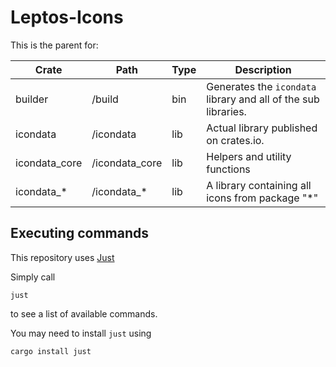 # Leptos-Icons

This is the parent for:

| Crate             | Path               | Type | Description                                      |
| ---               | ---                | ---  | ---                                              |
| builder           | /build             | bin  | Generates the `icondata` library and all of the sub libraries.            |
| icondata      | /icondata      | lib  | Actual library published on crates.io.           |
| icondata_core | /icondata_core | lib  | Helpers and utility functions                    |
| icondata_*   | /icondata_*   | lib  | A library containing all icons from package "*" |

## Executing commands

This repository uses [Just](https://github.com/casey/just)

Simply call

    just

to see a list of available commands.

You may need to install `just` using

    cargo install just
